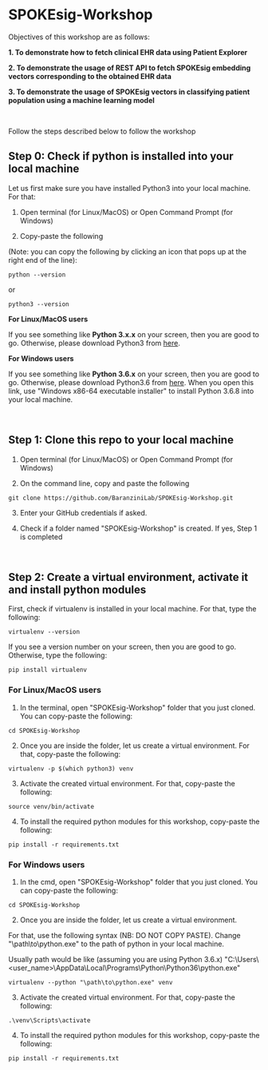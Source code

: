 # SPOKEsig-Workshop


Objectives of this workshop are as follows:


**1. To demonstrate how to fetch clinical EHR data using Patient Explorer**


**2. To demonstrate the usage of REST API to fetch SPOKEsig embedding vectors corresponding to the obtained EHR data** 


**3. To demonstrate the usage of SPOKEsig vectors in classifying patient population using a machine learning model**


&nbsp;


Follow the steps described below to follow the workshop


## Step 0: Check if python is installed into your local machine


Let us first make sure you have installed Python3 into your local machine. For that:


1. Open terminal (for Linux/MacOS) or Open Command Prompt (for Windows)


2. Copy-paste the following 
 
 
(Note: you can copy the following by clicking an icon that pops up at the right end of the line):



```
python --version
```


or


```
python3 --version
```


**For Linux/MacOS users**


If you see something like **Python 3.x.x** on your screen, then you are good to go. Otherwise, please download Python3 from [here](https://www.python.org/downloads/release/python-368/). 


**For Windows users**


If you see something like **Python 3.6.x** on your screen, then you are good to go. Otherwise, please download Python3.6 from [here](https://www.python.org/downloads/release/python-368/). When you open this link, use "Windows x86-64 executable installer" to install Python 3.6.8 into your local machine.



&nbsp;


## Step 1: Clone this repo to your local machine


1. Open terminal (for Linux/MacOS) or Open Command Prompt (for Windows)


2. On the command line, copy and paste the following 



```
git clone https://github.com/BaranziniLab/SPOKEsig-Workshop.git 
```


3. Enter your GitHub credentials if asked.


4. Check if a folder named "SPOKEsig-Workshop" is created. If yes, Step 1 is completed


&nbsp;


## Step 2: Create a virtual environment, activate it and install python modules


First, check if virtualenv is installed in your local machine. For that, type the following:


```
virtualenv --version
```


If you see a version number on your screen, then you are good to go. Otherwise, type the following:


```
pip install virtualenv 
```


### For Linux/MacOS users


1. In the terminal, open "SPOKEsig-Workshop" folder that you just cloned. You can copy-paste the following:


```
cd SPOKEsig-Workshop
```


2. Once you are inside the folder, let us create a virtual environment. For that, copy-paste the following:


```
virtualenv -p $(which python3) venv
```


3. Activate the created virtual environment. For that, copy-paste the following:


```
source venv/bin/activate
```



4. To install the required python modules for this workshop, copy-paste the following:


```
pip install -r requirements.txt 
```


### For Windows users


1. In the cmd, open "SPOKEsig-Workshop" folder that you just cloned. You can copy-paste the following:


```
cd SPOKEsig-Workshop
```


2. Once you are inside the folder, let us create a virtual environment. 


For that, use the following syntax (NB: DO NOT COPY PASTE). Change "\path\to\python.exe" to the path of python in your local machine. 


Usually path would be like (assuming you are using Python 3.6.x) "C:\Users\\<user_name>\AppData\Local\Programs\Python\Python36\python.exe"


```
virtualenv --python "\path\to\python.exe" venv
``` 


3. Activate the created virtual environment. For that, copy-paste the following:


```
.\venv\Scripts\activate
```


4. To install the required python modules for this workshop, copy-paste the following:


```
pip install -r requirements.txt
```
